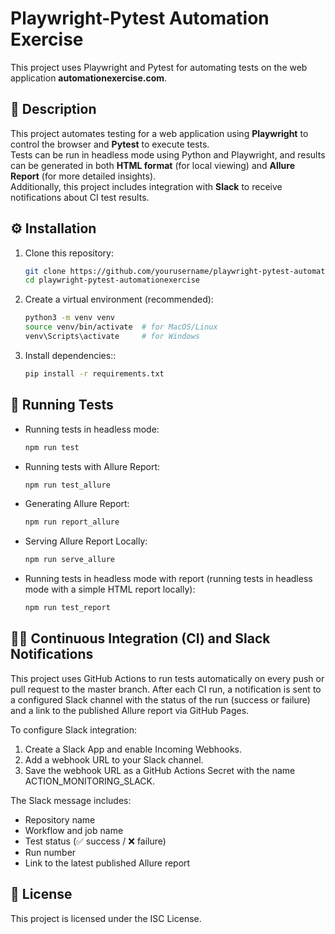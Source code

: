 # Playwright-Pytest Automation Exercise

This project uses Playwright and Pytest for automating tests on the web application **automationexercise.com**.

## 📄 Description

This project automates testing for a web application using **Playwright** to control the browser and **Pytest** to execute tests.  
Tests can be run in headless mode using Python and Playwright, and results can be generated in both **HTML format** (for local viewing) and **Allure Report** (for more detailed insights).  
Additionally, this project includes integration with **Slack** to receive notifications about CI test results.


## ⚙️ Installation

1. Clone this repository:
   ```bash
   git clone https://github.com/yourusername/playwright-pytest-automationexercise.git
   cd playwright-pytest-automationexercise

2. Create a virtual environment (recommended):
    ```bash
    python3 -m venv venv
    source venv/bin/activate  # for MacOS/Linux
    venv\Scripts\activate     # for Windows

3. Install dependencies::
    ```bash
    pip install -r requirements.txt

## 🚀 Running Tests
- Running tests in headless mode:
    ```bash
    npm run test

- Running tests with Allure Report:
    ```bash
    npm run test_allure

- Generating Allure Report:
    ```bash
    npm run report_allure

- Serving Allure Report Locally:
    ```bash
    npm run serve_allure

- Running tests in headless mode with report (running tests in headless mode with a simple HTML report locally):
    ```bash
    npm run test_report

## 🏃‍♂️ Continuous Integration (CI) and Slack Notifications

This project uses GitHub Actions to run tests automatically on every push or pull request to the master branch.
After each CI run, a notification is sent to a configured Slack channel with the status of the run (success or failure) and a link to the published Allure report via GitHub Pages.

To configure Slack integration:

1. Create a Slack App and enable Incoming Webhooks.
2. Add a webhook URL to your Slack channel.
3. Save the webhook URL as a GitHub Actions Secret with the name ACTION_MONITORING_SLACK.

The Slack message includes:

- Repository name
- Workflow and job name
- Test status (✅ success / ❌ failure)
- Run number
- Link to the latest published Allure report

## 📝 License

This project is licensed under the ISC License.